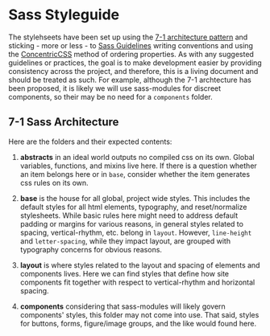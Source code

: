# Sass Styleguide

The stylehseets have been set up using the [7-1 architecture pattern](https://sass-guidelin.es/#architecture) and sticking - more or less - to [Sass Guidelines](https://sass-guidelin.es) writing conventions and using the [ConcentricCSS](https://github.com/brandon-rhodes/Concentric-CSS) method of ordering properties. As with any suggested guidelines or practices, the goal is to make development easier by providing consistency across the project, and therefore, this is a living document and should be treated as such. For example, although the 7-1 archtecture has been proposed, it is likely we will use sass-modules for discreet components, so their may be no need for a `components` folder.

## 7-1 Sass Architecture

Here are the folders and their expected contents:

1. **abstracts** in an ideal world outputs no compiled css on its own. Global variables, functions, and mixins live here. If there is a question whether an item belongs here or in `base`, consider whether the item generates css rules on its own.

2. **base** is the house for all global, project wide styles. This includes the default styles for all html elements, typography, and reset/normalize stylesheets. While basic rules here might need to address default padding or margins for various reasons, in general styles related to spacing, vertical-rhythm, etc. belong in `layout`. However, `line-height` and `letter-spacing`, while they impact layout, are grouped with typography concerns for obvious reasons.

3. **layout** is where styles related to the layout and spacing of elements and components lives. Here we can find styles that define how site components fit together with respect to vertical-rhythm and horizontal spacing.

4. **components** considering that sass-modules will likely govern components' styles, this folder may not come into use. That said, styles for buttons, forms, figure/image groups, and the like would found here.
